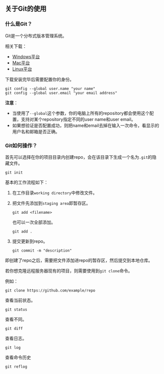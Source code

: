 ## 关于Git的使用

### 什么是Git？

Git是一个分布式版本管理系统。

相关下载：

- [Windows平台](https://git-for-windows.github.io/)
- [Mac平台](https://book.git-scm.com/download/mac)
- [Linux平台](https://book.git-scm.com/download/linux)

下载安装完毕后需要配置你的身份。

```git
git config --global user.name "your name"
git config --global user.email "your email address"
```

**注意**：

- 当使用了`--global`这个参数，你的电脑上所有的repository都会使用这个配置，支持对某个repository指定不同的user name和user email。
- 如果想验证是否配置成功，则把name和email去掉在输入一次命令，看显示的用户名和邮箱是否正确。

### Git如何操作？

首先可以选择在你的项目目录内创建repo，会在该目录下生成一个名为`.git`的隐藏文件。

```git
git init
```

基本的工作流程如下：

1. 在工作目录`working directory`中修改文件。

2. 把文件先添加到`staging area`即暂存区。

   ```git
   git add <filename>
   ```

   也可以一次全部添加。

   ```git
   git add .
   ```

3. 提交更新到repo。

   ```git
   git commit -m "description"
   ```

即创建了repo之后，需要把文件添加进repo的暂存区，然后提交到本地仓库。

若你想克隆远程服务器现有的项目，则需要使用到`git clone`命令。

例如：

```git
git clone https://github.com/example/repo
```

查看当前状态。

```git
git status
```

查看不同。

```git
git diff
```

查看日志。

```git
git log
```

查看命令历史

```git
git reflog
```

